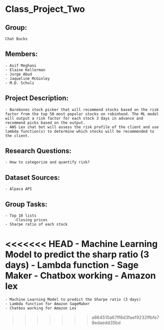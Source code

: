 # Class_Project_Two
## Group: 
    Chat Bucks
## Members:
    - Asif Meghani 
    - Elaine Kellerman
    - Jorge Abud
    - Jaqueline McGinley
    - M.D. Schulz
## Project Description:
    - Barebones stock picker that will recommend stocks based on the risk factor from the top 50 most popular stocks on robinhood. The ML model will output a risk factor for each stock 3 days in advance and recommend picks based on the output.
    - AWS Lex chat bot will assess the risk profile of the client and use lambda function(s) to determine which stocks will be recommended to the client.
## Research Questions:
    - How to categorize and quantify risk?
## Dataset Sources:
    - Alpaca API
## Group Tasks:
    - Top 10 lists 
	    -Closing prices
    - Sharpe ratio of each stock
<<<<<<< HEAD
    - Machine Learning Model to predict the sharp ratio (3 days)
    - Lambda function - Sage Maker
    - Chatbox working - Amazon lex
=======
    - Machine Learning Model to predict the Sharpe ratio (3 days)
    - Lambda function for Amazon SageMaker
    - Chatbox working for Amazon Lex
>>>>>>> a864510a67ff6d3faef9232ffbfe78edaedd35bd

